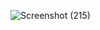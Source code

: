 ![Screenshot (215)](https://user-images.githubusercontent.com/100953845/163416817-96326c80-1521-422f-bd89-828aeaccaace.png)
